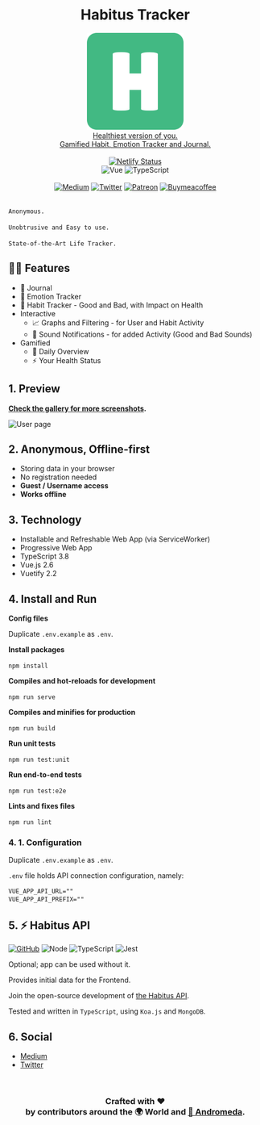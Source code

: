 <h1 align="center">Habitus Tracker</h1>
<p align="center">
  <a href="https://habitus.today"><img src="public/img/icons/logo.png"  alt="Habitus Logo" /></a>
  <br />
  <a href="https://habitus.today">Healthiest version of you.</a>
  <br />
  <a href="https://habitus.today">Gamified Habit, Emotion Tracker and Journal.</a>
  <br />
  <br />
  <a href="https://app.netlify.com/sites/andromeda-habitus/deploys"><img src="https://api.netlify.com/api/v1/badges/697e3f91-eed9-460f-8f92-14ed2f9da5fb/deploy-status" alt="Netlify Status" /></a>
  <br />
  <img src="https://badges.aleen42.com/src/vue.svg" alt="Vue" />
  <img src="https://badges.aleen42.com/src/typescript.svg" alt="TypeScript" />
  <br />
  <br />
  <a href="https://medium.com/@habitus.today"><img src="https://badges.aleen42.com/src/medium.svg" alt="Medium" /></a>
  <a href="https://twitter.com/HabitusToday"><img src="https://badges.aleen42.com/src/twitter.svg" alt="Twitter" /></a>
  <a href="https://www.patreon.com/moltouni"><img src="https://badges.aleen42.com/src/patreon.svg" alt="Patreon" /></a>
  <a href="https://www.buymeacoffee.com/moltouni"><img src="https://badges.aleen42.com/src/buymeacoffee.svg" alt="Buymeacoffee" /></a>
  <br />
  <br />
</p>

```
Anonymous.

Unobtrusive and Easy to use.

State-of-the-Art Life Tracker.
```

## 🏄‍♂️ Features

- 📝 Journal
- 🥰 Emotion Tracker
- 💪 Habit Tracker - Good and Bad, with Impact on Health
- Interactive
  - 📈 Graphs and Filtering - for User and Habit Activity
  - 📣 Sound Notifications - for added Activity (Good and Bad Sounds)
- Gamified
  - 🌁 Daily Overview
  - ⚡️ Your Health Status

## 1. Preview

**[Check the gallery for more screenshots](https://imgur.com/gallery/9X7WC6U).**

![User page](https://i.imgur.com/v8HgZjy.png)

## 2. Anonymous, Offline-first

- Storing data in your browser
- No registration needed
- **Guest / Username access**
- **Works offline**

## 3. Technology

- Installable and Refreshable Web App (via ServiceWorker)
- Progressive Web App
- TypeScript 3.8
- Vue.js 2.6
- Vuetify 2.2

## 4. Install and Run

**Config files**

Duplicate `.env.example` as `.env`.

**Install packages**

`npm install`

**Compiles and hot-reloads for development**

`npm run serve`

**Compiles and minifies for production**

`npm run build`

**Run unit tests**

`npm run test:unit`

**Run end-to-end tests**

`npm run test:e2e`

**Lints and fixes files**

`npm run lint`

### 4. 1. Configuration

Duplicate `.env.example` as `.env`.

`.env` file holds API connection configuration, namely:

```
VUE_APP_API_URL=""
VUE_APP_API_PREFIX=""
```

## 5. ⚡️ Habitus API

<a href="https://github.com/AndromedaTechnology/habitus-api"><img src="https://badges.aleen42.com/src/github.svg" alt="GitHub" /></a>
<img src="https://badges.aleen42.com/src/node.svg" alt="Node" />
<img src="https://badges.aleen42.com/src/typescript.svg" alt="TypeScript" />
<img src="https://badges.aleen42.com/src/jest_1.svg" alt="Jest" />

Optional; app can be used without it.

Provides initial data for the Frontend.

Join the open-source development of [the Habitus API](https://github.com/AndromedaTechnology/habitus-api).

Tested and written in `TypeScript`,
using `Koa.js` and `MongoDB`.

## 6. Social

- [Medium](https://medium.com/@habitus.today)
- [Twitter](https://twitter.com/HabitusToday)

<br/>
<h3 align="center">
  Crafted with ❤️ <br />
  by contributors around the 🌍 World and <a href="https://andromeda.technology/">🌌 Andromeda</a>.
</h3>
